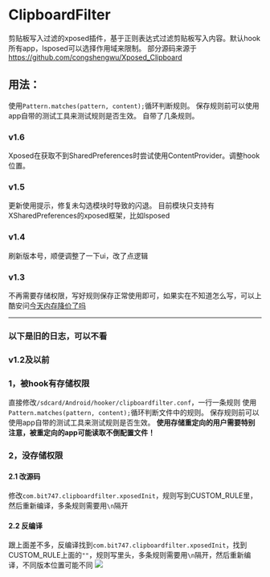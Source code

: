 # ClipboardFilter
剪贴板写入过滤的xposed插件，基于正则表达式过滤剪贴板写入内容。默认hook所有app，lsposed可以选择作用域来限制。
部分源码来源于 https://github.com/congshengwu/Xposed_Clipboard

## 用法：
使用`Pattern.matches(pattern, content);`循环判断规则。
保存规则前可以使用app自带的测试工具来测试规则是否生效。
自带了几条规则。
### v1.6
Xposed在获取不到SharedPreferences时尝试使用ContentProvider。调整hook位置。
### v1.5
更新使用提示，修复未勾选模块时导致的闪退。
目前模块只支持有XSharedPreferences的xposed框架，比如lsposed
### v1.4
刷新版本号，顺便调整了一下ui，改了点逻辑
### v1.3
不再需要存储权限，写好规则保存正常使用即可，如果实在不知道怎么写，可以上酷安问[今天内存降价了吗](http://www.coolapk.com/u/855305)

 ---
### 以下是旧的日志，可以不看
### v1.2及以前
### 1，被hook有存储权限
直接修改`/sdcard/Android/hooker/clipboardfilter.conf`，一行一条规则
使用`Pattern.matches(pattern, content);`循环判断文件中的规则。
保存规则前可以使用app自带的测试工具来测试规则是否生效。
**使用存储重定向的用户需要特别注意，被重定向的app可能读取不倒配置文件！**

### 2，没存储权限
#### 2.1 改源码
修改`com.bit747.clipboardfilter.xposedInit`，规则写到CUSTOM_RULE里，然后重新编译，多条规则需要用`\n`隔开
#### 2.2 反编译
跟上面差不多，反编译找到`com.bit747.clipboardfilter.xposedInit`，找到CUSTOM_RULE上面的`""`，规则写里头，多条规则需要用`\n`隔开，然后重新编译，不同版本位置可能不同
![](./res/微信图片_20210811095518.png)